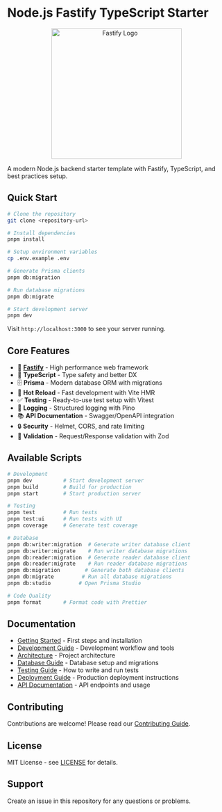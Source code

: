 # Node.js Fastify TypeScript Starter

<p align="center">
  <img src="https://fastify.dev/img/logos/fastify-black.svg" alt="Fastify Logo" width="300"/>
</p>

A modern Node.js backend starter template with Fastify, TypeScript, and best practices setup.

## Quick Start

```bash
# Clone the repository
git clone <repository-url>

# Install dependencies
pnpm install

# Setup environment variables
cp .env.example .env

# Generate Prisma clients
pnpm db:migration

# Run database migrations
pnpm db:migrate

# Start development server
pnpm dev
```
Visit `http://localhost:3000` to see your server running.

## Core Features

- 🚀 **[Fastify](https://www.fastify.io/)** - High performance web framework
- 📘 **TypeScript** - Type safety and better DX
- 🗄️ **Prisma** - Modern database ORM with migrations
- 🔄 **Hot Reload** - Fast development with Vite HMR
- ✅ **Testing** - Ready-to-use test setup with Vitest
- 📝 **Logging** - Structured logging with Pino
- 📚 **API Documentation** - Swagger/OpenAPI integration
- 🔒 **Security** - Helmet, CORS, and rate limiting
- 🎯 **Validation** - Request/Response validation with Zod

## Available Scripts

```bash
# Development
pnpm dev          # Start development server
pnpm build        # Build for production
pnpm start        # Start production server

# Testing
pnpm test         # Run tests
pnpm test:ui      # Run tests with UI
pnpm coverage     # Generate test coverage

# Database
pnpm db:writer:migration  # Generate writer database client
pnpm db:writer:migrate    # Run writer database migrations
pnpm db:reader:migration  # Generate reader database client
pnpm db:reader:migrate    # Run reader database migrations
pnpm db:migration        # Generate both database clients
pnpm db:migrate         # Run all database migrations
pnpm db:studio         # Open Prisma Studio

# Code Quality
pnpm format       # Format code with Prettier
```

## Documentation

- [Getting Started](docs/getting-started.md) - First steps and installation
- [Development Guide](docs/development.md) - Development workflow and tools
- [Architecture](docs/architecture.md) - Project architecture
- [Database Guide](docs/database.md) - Database setup and migrations
- [Testing Guide](docs/testing.md) - How to write and run tests
- [Deployment Guide](docs/deployment.md) - Production deployment instructions
- [API Documentation](docs/api.md) - API endpoints and usage

## Contributing

Contributions are welcome! Please read our [Contributing Guide](docs/contributing.md).

## License

MIT License - see [LICENSE](LICENSE) for details.

## Support

Create an issue in this repository for any questions or problems.

